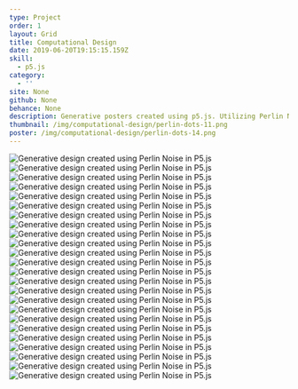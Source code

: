 ```yaml
---
type: Project
order: 1
layout: Grid
title: Computational Design
date: 2019-06-20T19:15:15.159Z
skill:
  - p5.js
category:
  - ''
site: None
github: None
behance: None
description: Generative posters created using p5.js. Utilizing Perlin Noise to create random forms that feel organic and natural.
thumbnail: /img/computational-design/perlin-dots-11.png
poster: /img/computational-design/perlin-dots-14.png
---
```

<img src="/img/computational-design/perlin-dots-1.png" alt="Generative design created using Perlin Noise in P5.js">
<img src="/img/computational-design/perlin-dots-2.png" alt="Generative design created using Perlin Noise in P5.js">
<img src="/img/computational-design/perlin-dots-3.png" alt="Generative design created using Perlin Noise in P5.js">
<img src="/img/computational-design/perlin-dots-4.png" alt="Generative design created using Perlin Noise in P5.js">
<img src="/img/computational-design/perlin-dots-5.png" alt="Generative design created using Perlin Noise in P5.js">
<img src="/img/computational-design/perlin-dots-6.png" class="large"alt="Generative design created using Perlin Noise in P5.js">
<img src="/img/computational-design/perlin-dots-7.png" alt="Generative design created using Perlin Noise in P5.js">
<img src="/img/computational-design/perlin-dots-8.png" alt="Generative design created using Perlin Noise in P5.js">
<img src="/img/computational-design/perlin-dots-9.png" alt="Generative design created using Perlin Noise in P5.js">
<img src="/img/computational-design/perlin-dots-10.png" alt="Generative design created using Perlin Noise in P5.js">
<img src="/img/computational-design/perlin-dots-11.png" alt="Generative design created using Perlin Noise in P5.js">
<img src="/img/computational-design/perlin-dots-12.png" class="large" alt="Generative design created using Perlin Noise in P5.js">
<img src="/img/computational-design/perlin-dots-13.png" alt="Generative design created using Perlin Noise in P5.js">
<img src="/img/computational-design/perlin-dots-14.png" alt="Generative design created using Perlin Noise in P5.js">
<img src="/img/computational-design/perlin-dots-15.png" alt="Generative design created using Perlin Noise in P5.js">
<img src="/img/computational-design/perlin-dots-16.png" alt="Generative design created using Perlin Noise in P5.js">
<img src="/img/computational-design/perlin-dots-17.png" alt="Generative design created using Perlin Noise in P5.js">
<img src="/img/computational-design/perlin-dots-18.png" alt="Generative design created using Perlin Noise in P5.js">
<img src="/img/computational-design/perlin-dots-19.png" alt="Generative design created using Perlin Noise in P5.js">
<img src="/img/computational-design/perlin-dots-20.png" class="large" alt="Generative design created using Perlin Noise in P5.js">
<img src="/img/computational-design/perlin-dots-21.png" alt="Generative design created using Perlin Noise in P5.js">
<img src="/img/computational-design/perlin-dots-22.png" alt="Generative design created using Perlin Noise in P5.js">
<img src="/img/computational-design/perlin-dots-23.png" alt="Generative design created using Perlin Noise in P5.js">
<img src="/img/computational-design/perlin-dots-24.png" alt="Generative design created using Perlin Noise in P5.js">
